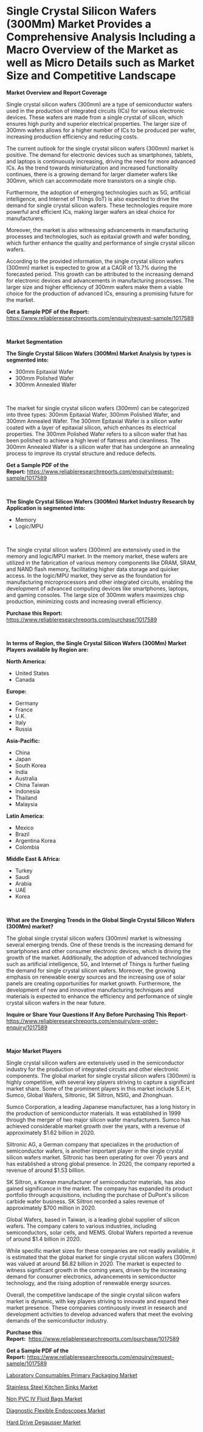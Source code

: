 <p><h1>Single Crystal Silicon Wafers (300Mm) Market Provides a Comprehensive Analysis Including a Macro Overview of the Market as well as Micro Details such as Market Size and Competitive Landscape</h1></p><p><strong>Market Overview and Report Coverage</strong></p>
<p><p>Single crystal silicon wafers (300mm) are a type of semiconductor wafers used in the production of integrated circuits (ICs) for various electronic devices. These wafers are made from a single crystal of silicon, which ensures high purity and superior electrical properties. The larger size of 300mm wafers allows for a higher number of ICs to be produced per wafer, increasing production efficiency and reducing costs.</p><p>The current outlook for the single crystal silicon wafers (300mm) market is positive. The demand for electronic devices such as smartphones, tablets, and laptops is continuously increasing, driving the need for more advanced ICs. As the trend towards miniaturization and increased functionality continues, there is a growing demand for larger diameter wafers like 300mm, which can accommodate more transistors on a single chip.</p><p>Furthermore, the adoption of emerging technologies such as 5G, artificial intelligence, and Internet of Things (IoT) is also expected to drive the demand for single crystal silicon wafers. These technologies require more powerful and efficient ICs, making larger wafers an ideal choice for manufacturers.</p><p>Moreover, the market is also witnessing advancements in manufacturing processes and technologies, such as epitaxial growth and wafer bonding, which further enhance the quality and performance of single crystal silicon wafers.</p><p>According to the provided information, the single crystal silicon wafers (300mm) market is expected to grow at a CAGR of 13.7% during the forecasted period. This growth can be attributed to the increasing demand for electronic devices and advancements in manufacturing processes. The larger size and higher efficiency of 300mm wafers make them a viable choice for the production of advanced ICs, ensuring a promising future for the market.</p></p>
<p><strong>Get a Sample PDF of the Report:</strong> <a href="https://www.reliableresearchreports.com/enquiry/request-sample/1017589">https://www.reliableresearchreports.com/enquiry/request-sample/1017589</a></p>
<p>&nbsp;</p>
<p><strong>Market Segmentation</strong></p>
<p><strong>The Single Crystal Silicon Wafers (300Mm) Market Analysis by types is segmented into:</strong></p>
<p><ul><li>300mm Epitaxial Wafer</li><li>300mm Polished Wafer</li><li>300mm Annealed Wafer</li></ul></p>
<p>&nbsp;</p>
<p><p>The market for single crystal silicon wafers (300mm) can be categorized into three types: 300mm Epitaxial Wafer, 300mm Polished Wafer, and 300mm Annealed Wafer. The 300mm Epitaxial Wafer is a silicon wafer coated with a layer of epitaxial silicon, which enhances its electrical properties. The 300mm Polished Wafer refers to a silicon wafer that has been polished to achieve a high level of flatness and cleanliness. The 300mm Annealed Wafer is a silicon wafer that has undergone an annealing process to improve its crystal structure and reduce defects.</p></p>
<p><strong>Get a Sample PDF of the Report:</strong>&nbsp;<a href="https://www.reliableresearchreports.com/enquiry/request-sample/1017589">https://www.reliableresearchreports.com/enquiry/request-sample/1017589</a></p>
<p>&nbsp;</p>
<p><strong>The Single Crystal Silicon Wafers (300Mm) Market Industry Research by Application is segmented into:</strong></p>
<p><ul><li>Memory</li><li>Logic/MPU</li></ul></p>
<p>&nbsp;</p>
<p><p>The single crystal silicon wafers (300mm) are extensively used in the memory and logic/MPU market. In the memory market, these wafers are utilized in the fabrication of various memory components like DRAM, SRAM, and NAND flash memory, facilitating higher data storage and quicker access. In the logic/MPU market, they serve as the foundation for manufacturing microprocessors and other integrated circuits, enabling the development of advanced computing devices like smartphones, laptops, and gaming consoles. The large size of 300mm wafers maximizes chip production, minimizing costs and increasing overall efficiency.</p></p>
<p><strong>Purchase this Report:</strong>&nbsp; <a href="https://www.reliableresearchreports.com/purchase/1017589">https://www.reliableresearchreports.com/purchase/1017589</a></p>
<p>&nbsp;</p>
<p><strong>In terms of Region, the Single Crystal Silicon Wafers (300Mm) Market Players available by Region are:</strong></p>
<p>
    <p> <strong> North America: </strong>
        <ul>
            <li>United States</li>
            <li>Canada</li>
        </ul>
        </p> 
    <p> <strong> Europe: </strong>
        <ul>
            <li>Germany</li>
            <li>France</li>
            <li>U.K.</li>
            <li>Italy</li>
            <li>Russia</li>
        </ul>
        </p> 
    <p> <strong> Asia-Pacific: </strong>
        <ul>
            <li>China</li>
            <li>Japan</li>
            <li>South Korea</li>
            <li>India</li>
            <li>Australia</li>
            <li>China Taiwan</li>
            <li>Indonesia</li>
            <li>Thailand</li>
            <li>Malaysia</li>
        </ul>
        </p> 
    <p> <strong> Latin America: </strong>
        <ul>
            <li>Mexico</li>
            <li>Brazil</li>
            <li>Argentina Korea</li>
            <li>Colombia</li>
        </ul>
        </p> 
    <p> <strong> Middle East & Africa: </strong>
        <ul>
            <li>Turkey</li>
            <li>Saudi</li>
            <li>Arabia</li>
            <li>UAE</li>
            <li>Korea</li>
        </ul>
    </p>
    </p>
<p>&nbsp;</p>
<p><strong>What are the Emerging Trends in the Global Single Crystal Silicon Wafers (300Mm) market?</strong></p>
<p><p>The global single crystal silicon wafers (300mm) market is witnessing several emerging trends. One of these trends is the increasing demand for smartphones and other consumer electronic devices, which is driving the growth of the market. Additionally, the adoption of advanced technologies such as artificial intelligence, 5G, and Internet of Things is further fueling the demand for single crystal silicon wafers. Moreover, the growing emphasis on renewable energy sources and the increasing use of solar panels are creating opportunities for market growth. Furthermore, the development of new and innovative manufacturing techniques and materials is expected to enhance the efficiency and performance of single crystal silicon wafers in the near future.</p></p>
<p><strong>Inquire or Share Your Questions If Any Before Purchasing This Report</strong>- <a href="https://www.reliableresearchreports.com/enquiry/pre-order-enquiry/1017589">https://www.reliableresearchreports.com/enquiry/pre-order-enquiry/1017589</a></p>
<p>&nbsp;</p>
<p><strong>Major Market Players</strong></p>
<p><p>Single crystal silicon wafers are extensively used in the semiconductor industry for the production of integrated circuits and other electronic components. The global market for single crystal silicon wafers (300mm) is highly competitive, with several key players striving to capture a significant market share. Some of the prominent players in this market include S.E.H, Sumco, Global Wafers, Siltronic, SK Siltron, NSIG, and Zhonghuan.</p><p>Sumco Corporation, a leading Japanese manufacturer, has a long history in the production of semiconductor materials. It was established in 1999 through the merger of two major silicon wafer manufacturers. Sumco has achieved considerable market growth over the years, with a revenue of approximately $1.62 billion in 2020.</p><p>Siltronic AG, a German company that specializes in the production of semiconductor wafers, is another important player in the single crystal silicon wafers market. Siltronic has been operating for over 70 years and has established a strong global presence. In 2020, the company reported a revenue of around $1.53 billion.</p><p>SK Siltron, a Korean manufacturer of semiconductor materials, has also gained significance in the market. The company has expanded its product portfolio through acquisitions, including the purchase of DuPont's silicon carbide wafer business. SK Siltron recorded a sales revenue of approximately $700 million in 2020.</p><p>Global Wafers, based in Taiwan, is a leading global supplier of silicon wafers. The company caters to various industries, including semiconductors, solar cells, and MEMS. Global Wafers reported a revenue of around $1.4 billion in 2020.</p><p>While specific market sizes for these companies are not readily available, it is estimated that the global market for single crystal silicon wafers (300mm) was valued at around $6.82 billion in 2020. The market is expected to witness significant growth in the coming years, driven by the increasing demand for consumer electronics, advancements in semiconductor technology, and the rising adoption of renewable energy sources.</p><p>Overall, the competitive landscape of the single crystal silicon wafers market is dynamic, with key players striving to innovate and expand their market presence. These companies continuously invest in research and development activities to develop advanced wafers that meet the evolving demands of the semiconductor industry.</p></p>
<p><strong>Purchase this Report:</strong>&nbsp;&nbsp;<a href="https://www.reliableresearchreports.com/purchase/1017589">https://www.reliableresearchreports.com/purchase/1017589</a></p>
<p></p>
<p><strong>Get a Sample PDF of the Report:</strong>&nbsp;<a href="https://www.reliableresearchreports.com/enquiry/request-sample/1017589">https://www.reliableresearchreports.com/enquiry/request-sample/1017589</a></p>
<p><p><a href="https://www.linkedin.com/pulse/laboratory-consumables-primary-packaging-market-size-3nrec/">Laboratory Consumables Primary Packaging Market</a></p><p><a href="https://medium.com/@karleeprice2004/stainless-steel-kitchen-sinks-market-size-growth-forecast-2023-2030-baeba7030e42">Stainless Steel Kitchen Sinks Market</a></p><p><a href="https://www.reportprime.com/non-pvc-iv-fluid-bags-r9573">Non PVC IV Fluid Bags Market</a></p><p><a href="https://www.reportprime.com/diagnostic-flexible-endoscopes-r9569">Diagnostic Flexible Endoscopes Market</a></p><p><a href="https://github.com/JameTravis/Market-Research-Report-List-1/blob/main/hard-drive-degausser-market.md">Hard Drive Degausser Market</a></p></p>